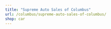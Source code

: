 ```yaml
---
title: "Supreme Auto Sales of Columbus"
url: /columbus/supreme-auto-sales-of-columbus/
shop: car
---
```

